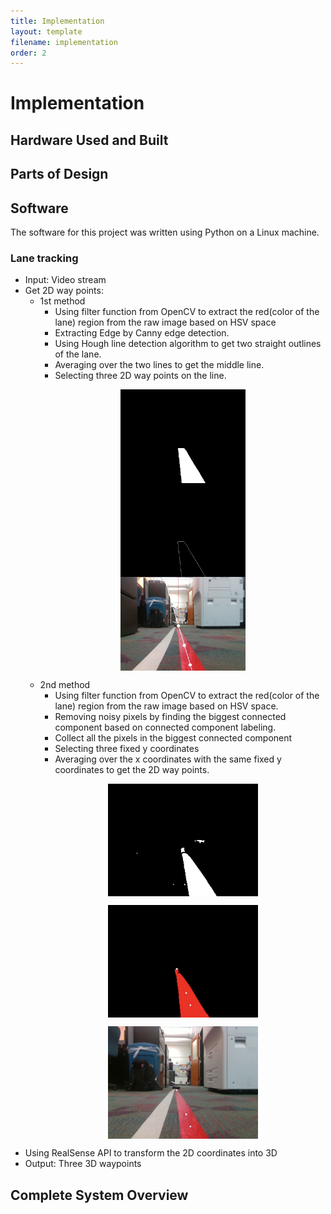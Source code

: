 ```yaml
---
title: Implementation
layout: template
filename: implementation
order: 2
--- 
```


# Implementation


## Hardware Used and Built

## Parts of Design

## Software
The software for this project was written using Python on a Linux machine.
### Lane tracking
- Input: Video stream
- Get 2D way points:
  - 1st method
    - Using filter function from OpenCV to extract the red(color of the lane) region from the raw image based on  HSV space
    - Extracting Edge by Canny edge detection.
    - Using Hough line detection algorithm to get two straight outlines of the lane.
    - Averaging over the two lines to get the middle line.
    - Selecting three 2D way points on the line.
    <p><img src="images/pasted image 0.png" width="200" height="auto" style="display:block; margin: 0 auto" ><img src="images/line.png" width="200" height="auto" style="display:block; margin: 0 auto" ><img src="images/point.png" width="200" height="auto" style="display:block; margin: 0 auto" >
  - 2nd method
    - Using filter function from OpenCV to extract the red(color of the lane) region from the raw image based on  HSV space.
    - Removing noisy pixels by finding the biggest connected component based on connected component labeling.
    - Collect all the pixels in the biggest connected component
    - Selecting three fixed y coordinates
    - Averaging over the x coordinates with the same fixed y coordinates to get the 2D way points.
    <p><img src="images/method2_white.png" width="240" height="auto" style="display:block; margin: 0 auto" ></p> <p><img src="images/method2_largest.png" width="240" height="auto" style="display:block; margin: 0 auto" ></p> <p><img src="images/method2_final.png" width="240" height="auto" style="display:block; margin: 0 auto" ></p>
 - Using RealSense API to transform the 2D coordinates into 3D
 - Output: Three 3D waypoints
  

## Complete System Overview
